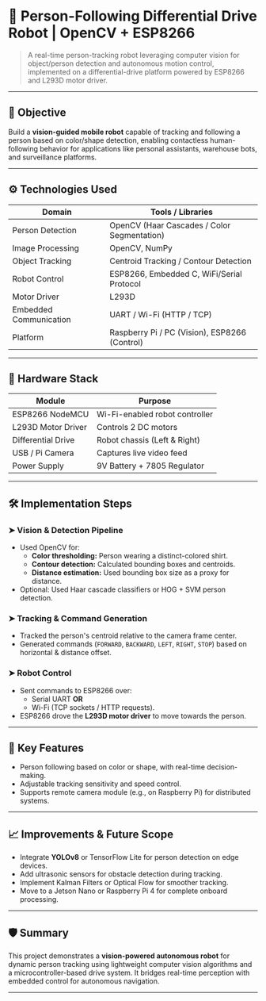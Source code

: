 # 🚶 Person-Following Differential Drive Robot | OpenCV + ESP8266

> A real-time person-tracking robot leveraging computer vision for object/person detection and autonomous motion control, implemented on a differential-drive platform powered by ESP8266 and L293D motor driver.

---

## 🎯 Objective

Build a **vision-guided mobile robot** capable of tracking and following a person based on color/shape detection, enabling contactless human-following behavior for applications like personal assistants, warehouse bots, and surveillance platforms.

---

## ⚙️ Technologies Used

| Domain                  | Tools / Libraries                           |
|--------------------------|---------------------------------------------|
| Person Detection         | OpenCV (Haar Cascades / Color Segmentation) |
| Image Processing         | OpenCV, NumPy                               |
| Object Tracking          | Centroid Tracking / Contour Detection       |
| Robot Control            | ESP8266, Embedded C, WiFi/Serial Protocol  |
| Motor Driver             | L293D                                       |
| Embedded Communication   | UART / Wi-Fi (HTTP / TCP)                  |
| Platform                 | Raspberry Pi / PC (Vision), ESP8266 (Control) |

---

## 🔩 Hardware Stack

| Module               | Purpose                          |
|----------------------|----------------------------------|
| ESP8266 NodeMCU       | Wi-Fi-enabled robot controller   |
| L293D Motor Driver    | Controls 2 DC motors             |
| Differential Drive    | Robot chassis (Left & Right)    |
| USB / Pi Camera       | Captures live video feed        |
| Power Supply          | 9V Battery + 7805 Regulator     |

---

## 🛠️ Implementation Steps

### ➤ Vision & Detection Pipeline
- Used OpenCV for:
   - **Color thresholding:** Person wearing a distinct-colored shirt.
   - **Contour detection:** Calculated bounding boxes and centroids.
   - **Distance estimation:** Used bounding box size as a proxy for distance.
- Optional: Used Haar cascade classifiers or HOG + SVM person detection.

### ➤ Tracking & Command Generation
- Tracked the person's centroid relative to the camera frame center.
- Generated commands (`FORWARD`, `BACKWARD`, `LEFT`, `RIGHT`, `STOP`) based on horizontal & distance offset.

### ➤ Robot Control
- Sent commands to ESP8266 over:
   - Serial UART **OR**
   - Wi-Fi (TCP sockets / HTTP requests).
- ESP8266 drove the **L293D motor driver** to move towards the person.

---

## 🔬 Key Features

- Person following based on color or shape, with real-time decision-making.
- Adjustable tracking sensitivity and speed control.
- Supports remote camera module (e.g., on Raspberry Pi) for distributed systems.

---

## 📈 Improvements & Future Scope

- Integrate **YOLOv8** or TensorFlow Lite for person detection on edge devices.
- Add ultrasonic sensors for obstacle detection during tracking.
- Implement Kalman Filters or Optical Flow for smoother tracking.
- Move to a Jetson Nano or Raspberry Pi 4 for complete onboard processing.

---

## 🛡️ Summary

This project demonstrates a **vision-powered autonomous robot** for dynamic person tracking using lightweight computer vision algorithms and a microcontroller-based drive system. It bridges real-time perception with embedded control for autonomous navigation.

---
